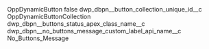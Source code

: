 <?xml version="1.0" encoding="UTF-8"?>
<CustomMetadata xmlns="http://soap.sforce.com/2006/04/metadata" xmlns:xsi="http://www.w3.org/2001/XMLSchema-instance" xmlns:xsd="http://www.w3.org/2001/XMLSchema">
    <label>OppDynamicButton</label>
    <protected>false</protected>
    <values>
        <field>dwp_dbpn__button_collection_unique_id__c</field>
        <value xsi:type="xsd:string">OppDynamicButtonCollection</value>
    </values>
    <values>
        <field>dwp_dbpn__buttons_status_apex_class_name__c</field>
        <value xsi:nil="true"/>
    </values>
    <values>
        <field>dwp_dbpn__no_buttons_message_custom_label_api_name__c</field>
        <value xsi:type="xsd:string">No_Buttons_Message</value>
    </values>
</CustomMetadata>
